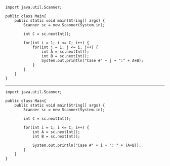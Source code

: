     import java.util.Scanner;

    public class Main{
        public static void main(String[] args) {
            Scanner sc = new Scanner(System.in);
        
            int C = sc.nextInt();
        
            for(int i = 1; i <= C; i++) {
                for(int j = 1; j <= i; j++) {
                    int A = sc.nextInt();
                    int B = sc.nextInt();
                    System.out.println("Case #" + j + ":" + A+B);
                }
            }
        }
    }


---

    import java.util.Scanner;

    public class Main{
        public static void main(String[] args) {
            Scanner sc = new Scanner(System.in);
        
            int C = sc.nextInt();
        
            for(int i = 1; i <= C; i++) {
                int A = sc.nextInt();
                int B = sc.nextInt();
            
                System.out.println("Case #" + i + ": " + (A+B));
            }
        }
    }